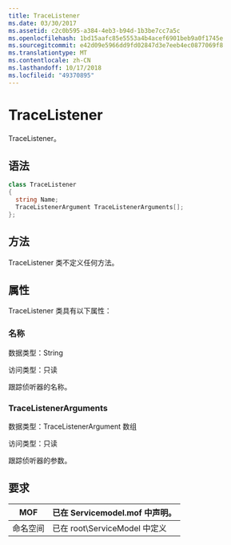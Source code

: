 ```yaml
---
title: TraceListener
ms.date: 03/30/2017
ms.assetid: c2c0b595-a384-4eb3-b94d-1b3be7cc7a5c
ms.openlocfilehash: 1bd15aafc85e5553a4b4acef6901beb9a0f1745e
ms.sourcegitcommit: e42d09e5966dd9fd02847d3e7eeb4ec0877069f8
ms.translationtype: MT
ms.contentlocale: zh-CN
ms.lasthandoff: 10/17/2018
ms.locfileid: "49370895"
---
```

# <a name="tracelistener"></a>TraceListener
TraceListener。  
  
## <a name="syntax"></a>语法  
  
```csharp
class TraceListener  
{  
  string Name;  
  TraceListenerArgument TraceListenerArguments[];  
};  
```  
  
## <a name="methods"></a>方法  
 TraceListener 类不定义任何方法。  
  
## <a name="properties"></a>属性  
 TraceListener 类具有以下属性：  
  
### <a name="name"></a>名称  
 数据类型：String  
  
 访问类型：只读  
  
 跟踪侦听器的名称。  
  
### <a name="tracelistenerarguments"></a>TraceListenerArguments  
 数据类型：TraceListenerArgument 数组  
  
 访问类型：只读  
  
 跟踪侦听器的参数。  
  
## <a name="requirements"></a>要求  
  
|MOF|已在 Servicemodel.mof 中声明。|  
|---------|-----------------------------------|  
|命名空间|已在 root\ServiceModel 中定义|
